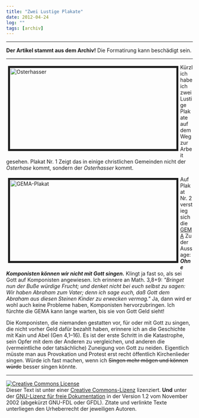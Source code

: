 ```yaml
---
title: "Zwei Lustige Plakate"
date: 2012-04-24
log: ""
tags: [archiv]
---
```

<hr><b>Der Artikel stammt aus dem Archiv!</b> Die Formatirung kann beschädigt sein.<hr>
<p><a href="http://www.the-independent-friend.de/files/osterhasser.JPG"><img width="450" vspace="5" hspace="5" height="220" border="5" align="left" alt="Osterhasser" src="http://www.the-independent-friend.de/files/osterhasser.JPG" /></a> Kürzlich habe ich zwei Lustige Plakate auf dem Weg zur Arbeit gesehen. Plakat Nr. 1 Zeigt das in einige christlichen Gemeinden nicht der <i>Osterhase</i> kommt, sondern der <i>Osterhasser</i> kommt.</p>

<p><a href="http://www.the-independent-friend.de/files/gema-plakat.JPG"><img width="450" vspace="5" hspace="5" height="220" border="5" align="left" alt="GEMA-Plakat" src="http://www.the-independent-friend.de/files/gema-plakat.JPG" /></a> Auf Plakat Nr. 2 verstieg sich die <a href="http://de.wikipedia.org/wiki/GEMA">GEMA</a> Zu der Aussage: <b><i>Ohne Komponisten können wir nicht mit Gott singen.</i></b> Klingt ja fast so, als sei Gott auf Komponisten angewiesen. Ich erinnere an Math. 3,8+9: <i>"Bringet nun der Buße würdige Frucht;  und denket nicht bei euch selbst zu sagen: Wir haben Abraham zum Vater; denn ich sage euch, daß Gott dem Abraham aus diesen Steinen Kinder zu erwecken vermag."</i> Ja, dann wird er wohl auch keine Probleme haben, Komponisten hervorzubringen. Ich fürchte die GEMA kann lange warten, bis sie von Gott Geld sieht!</p>
<!--break-->
<p> Die Komponisten, die niemanden gestatten vor, für oder mit Gott zu singen, die nicht vorher Geld dafür bezahlt haben, erinnere ich an die Geschichte mit Kain und Abel (Gen 4,1–16). Es ist der erste Schritt in die Katastrophe, sein Opfer mit dem der Anderen zu vergleichen, und anderen die (vermeintliche oder tatsächliche) Zuneigung von Gott zu neiden. Eigentlich müsste man aus Provokation und Protest erst recht öffentlich Kirchenlieder singen. Würde ich fast machen, wenn ich <s>Singen mehr mögen und können würde</s> besser singen könnte.</p>


<hr />
</p>
<p><a rel="license" href="http://creativecommons.org/licenses/by-sa/3.0/de/"><img alt="Creative Commons License" style="border-width: 0pt;" src="http://i.creativecommons.org/l/by-sa/3.0/de/88x31.png" /></a><br />
Dieser <span xmlns:dc="http://purl.org/dc/elements/1.1/" href="http://purl.org/dc/dcmitype/Text" rel="dc:type">Text</span> ist unter einer <a rel="license" href="http://creativecommons.org/licenses/by-sa/3.0/de/">Creative Commons-Lizenz</a> lizenziert. <b>Und</b> unter der <a href="http://de.wikipedia.org/wiki/GFDL">GNU-Lizenz f&uuml;r freie Dokumentation</a> in der Version 1.2 vom November 2002 (abgek&uuml;rzt GNU-FDL oder GFDL). Zitate und verlinkte Texte unterliegen den Urheberrecht der jeweiligen Autoren.</p>
